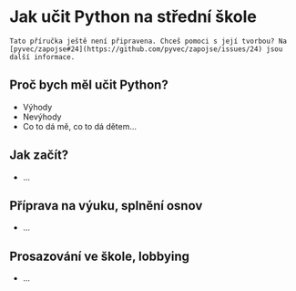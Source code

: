 # Jak učit Python na střední škole

```{warning}
Tato příručka ještě není připravena. Chceš pomoci s její tvorbou? Na [pyvec/zapojse#24](https://github.com/pyvec/zapojse/issues/24) jsou další informace.
```


## Proč bych měl učit Python?

- Výhody
- Nevýhody
- Co to dá mě, co to dá dětem...


## Jak začít?

- ...


## Příprava na výuku, splnění osnov

- ...


## Prosazování ve škole, lobbying

- ...

